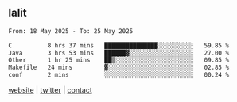 ## lalit

<!--START_SECTION:waka-->

```txt
From: 18 May 2025 - To: 25 May 2025

C          8 hrs 37 mins   ███████████████░░░░░░░░░░   59.85 %
Java       3 hrs 53 mins   ██████▓░░░░░░░░░░░░░░░░░░   27.00 %
Other      1 hr 25 mins    ██▒░░░░░░░░░░░░░░░░░░░░░░   09.85 %
Makefile   24 mins         ▓░░░░░░░░░░░░░░░░░░░░░░░░   02.85 %
conf       2 mins          ░░░░░░░░░░░░░░░░░░░░░░░░░   00.24 %
```

<!--END_SECTION:waka-->

[website](https://lalit.sh) | [twitter](https://x.com/@lalitcodes) | [contact](https://lalit.sh/contact)
